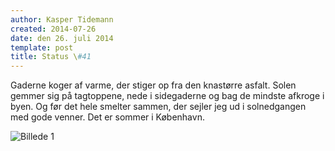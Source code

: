 ```yaml
---
author: Kasper Tidemann
created: 2014-07-26
date: den 26. juli 2014
template: post
title: Status \#41
---
```


Gaderne koger af varme, der stiger op fra den knastørre asfalt. Solen gemmer sig på tagtoppene, nede i sidegaderne og bag de mindste afkroge i byen. Og før det hele smelter sammen, der sejler jeg ud i solnedgangen med gode venner. Det er sommer i København.

![Billede 1](/photos/status-41/1.jpg)